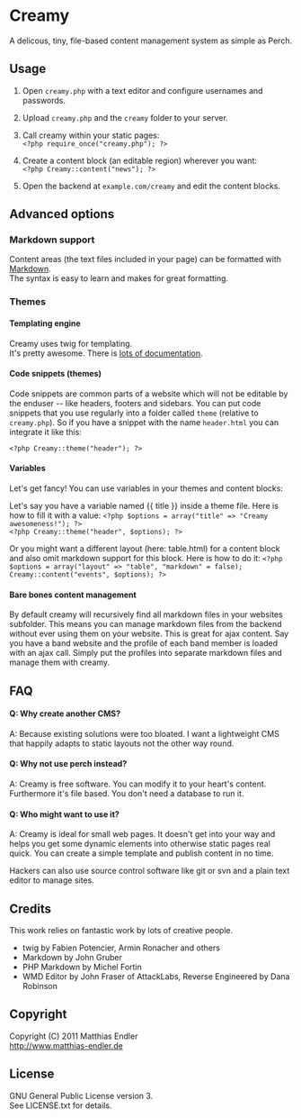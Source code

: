 Creamy
======

A delicous, tiny, file-based content management system as simple as Perch.

## Usage

1. Open `creamy.php` with a text editor and configure usernames and
   passwords.

2. Upload `creamy.php` and the `creamy` folder to your server.

3. Call creamy within your static pages:  
    `<?php require_once("creamy.php"); ?>`

4. Create a content block (an editable region) wherever you want:  
    `<?php Creamy::content("news"); ?>`

5. Open the backend at `example.com/creamy` and edit the content blocks.


## Advanced options

### Markdown support

Content areas (the text files included in your page) can be formatted with [Markdown][1].  
The syntax is easy to learn and makes for great formatting.

### Themes

#### Templating engine

Creamy uses twig for templating.  
It's pretty awesome. There is [lots of documentation][2].

#### Code snippets (themes)

Code snippets are common parts of a website which will not be editable 
by the enduser -- like headers, footers and sidebars.
You can put code snippets that you use regularly into a folder called
`theme` (relative to `creamy.php`). So if you have a snippet with the
name `header.html` you can integrate it like this:  

  `<?php Creamy::theme("header"); ?>`

#### Variables

Let's get fancy! You can use variables in your themes and content
blocks:

Let's say you have a variable named {{ title }} inside a theme file.
Here is how to fill it with a value:
`<?php $options = array("title" => "Creamy awesomeness!"); ?>`  
`<?php Creamy::theme("header", $options); ?>`  


Or you might want a different layout (here: table.html) 
for a content block and also omit markdown support for this block. 
Here is how to do it:
`<?php $options = array("layout" => "table", "markdown" = false);`  
`Creamy::content("events", $options); ?>`  

#### Bare bones content management

By default creamy will recursively find all markdown files in your
websites subfolder. This means you can manage markdown files from the
backend without ever using them on your website. This is great for ajax
content. Say you have a band website and the profile of each band member
is loaded with an ajax call. Simply put the profiles into separate
markdown files and manage them with creamy.


## FAQ

#### Q: Why create another CMS?
A: Because existing solutions were too bloated. I want a lightweight CMS that happily
adapts to static layouts not the other way round.

#### Q: Why not use perch instead?
A: Creamy is free software. You can modify it to your heart's content.
Furthermore it's file based. You don't need a database to run it.

#### Q: Who might want to use it?
A: Creamy is ideal for small web pages.
It doesn't get into your way and helps you get some dynamic elements
into otherwise static pages real quick.
You can create a simple template and publish content in no time.

Hackers can also use source control software like git or svn and a plain
text editor to manage sites.

## Credits

This work relies on fantastic work by lots of creative people.

- twig by Fabien Potencier, Armin Ronacher and others
- Markdown by John Gruber
- PHP Markdown by Michel Fortin
- WMD Editor by John Fraser of AttackLabs,
  Reverse Engineered by Dana Robinson

## Copyright

Copyright (C) 2011 Matthias Endler  
http://www.matthias-endler.de

## License

GNU General Public License version 3.  
See LICENSE.txt for details.


[1]: http://daringfireball.net/projects/markdown/
[2]: http://www.twig-project.org/documentation
